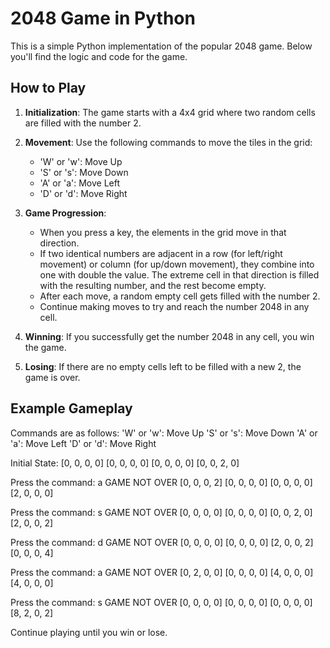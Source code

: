 # 2048 Game in Python

This is a simple Python implementation of the popular 2048 game. Below you'll find the logic and code for the game. 

## How to Play

1. **Initialization**: The game starts with a 4x4 grid where two random cells are filled with the number 2.

2. **Movement**: Use the following commands to move the tiles in the grid:
    - 'W' or 'w': Move Up
    - 'S' or 's': Move Down
    - 'A' or 'a': Move Left
    - 'D' or 'd': Move Right

3. **Game Progression**:
    - When you press a key, the elements in the grid move in that direction.
    - If two identical numbers are adjacent in a row (for left/right movement) or column (for up/down movement), they combine into one with double the value. The extreme cell in that direction is filled with the resulting number, and the rest become empty.
    - After each move, a random empty cell gets filled with the number 2.
    - Continue making moves to try and reach the number 2048 in any cell.
  
4. **Winning**: If you successfully get the number 2048 in any cell, you win the game.

5. **Losing**: If there are no empty cells left to be filled with a new 2, the game is over.

## Example Gameplay

Commands are as follows:
'W' or 'w': Move Up
'S' or 's': Move Down
'A' or 'a': Move Left
'D' or 'd': Move Right

Initial State:
[0, 0, 0, 0]
[0, 0, 0, 0]
[0, 0, 0, 0]
[0, 0, 2, 0]

Press the command: a
GAME NOT OVER
[0, 0, 0, 2]
[0, 0, 0, 0]
[0, 0, 0, 0]
[2, 0, 0, 0]

Press the command: s
GAME NOT OVER
[0, 0, 0, 0]
[0, 0, 0, 0]
[0, 0, 2, 0]
[2, 0, 0, 2]

Press the command: d
GAME NOT OVER
[0, 0, 0, 0]
[0, 0, 0, 0]
[2, 0, 0, 2]
[0, 0, 0, 4]

Press the command: a
GAME NOT OVER
[0, 2, 0, 0]
[0, 0, 0, 0]
[4, 0, 0, 0]
[4, 0, 0, 0]

Press the command: s
GAME NOT OVER
[0, 0, 0, 0]
[0, 0, 0, 0]
[0, 0, 0, 0]
[8, 2, 0, 2]


Continue playing until you win or lose.
